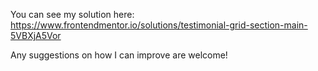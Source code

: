 
You can see my solution here: https://www.frontendmentor.io/solutions/testimonial-grid-section-main-5VBXjA5Vor

Any suggestions on how I can improve are welcome!

